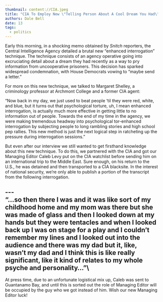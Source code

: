 ```yaml
---
thumbnail: content://CIA.jpeg
title: "CIA To Employ New \"Telling Person About A Cool Dream You Had\" Torture Technique"
authors: Dale Bell
date: 13
tags:
  - politics
---
```


Early this morning, in a shocking memo obtained by *Snitch* reporters, the Central Intelligence Agency detailed a brutal new “enhanced interrogation” technique. The technique consists of an agency operative going into excruciating detail about a dream they had recently as a way to pry information from uncooperative prisoners. This decision has sparked widespread condemnation, with House Democrats vowing to “maybe send a letter.”

For more on this new technique, we talked to Margaret Shelley, a criminology professor at Archmont College and a former CIA agent:

“Now back in my day, we just used to beat people ‘til they were red, white, and blue, but it turns out that psychological torture, uh, I mean enhanced interrogation, is actually much more effective in getting little to no information out of people. Towards the end of my time in the agency, we were making tremendous headway into psychological tor-enhanced interrogation by subjecting people to long rambling stories and high school pep rallies. This new method is just the next logical step in ratcheting up the pressure during interrogation sessions.”

But even after our interview we still wanted to get firsthand knowledge about this new technique. To do this, we partnered with the CIA and got our Managing Editor Caleb Levy put on the CIA watchlist before sending him on an international trip to the Middle East. Sure enough, on his return to the U.S., he was detained and then transported to a CIA blacksite. In the interest of national security, we’re only able to publish a portion of the transcript from the following interrogation.

---\
“…so then there I was and it was like sort of my childhood home and my mom was there but she was made of glass and then I looked down at my hands but they were tentacles and when I looked back up I was on stage for a play and I couldn’t remember my lines and I looked out into the audience and there was my dad but it, like, wasn’t my dad and I think this is like really significant, like it kind of relates to my whole psyche and personality…”\
---

At press time, due to an unfortunate logistical mix up, Caleb was sent to Guantanamo Bay, and until this is sorted out the role of Managing Editor will be occupied by the guy who we got instead of him. Wish our new Managing Editor luck!